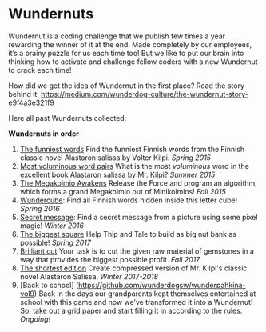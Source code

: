 # Wundernuts

Wundernut is a coding challenge that we publish few times a year rewarding the winner of it at the end. Made completely by our employees, it’s a brainy puzzle for us each time too! But we like to put our brain into thinking how to activate and challenge fellow coders with a new Wundernut to crack each time!

How did we get the idea of Wundernut in the first place? Read the story behind it: https://medium.com/wunderdog-culture/the-wundernut-story-e9f4a3e321f9

Here all past Wundernuts collected:

**Wundernuts in order**

1. [The funniest words](https://github.com/wunderdogsw/wunderpahkina-vol1/) Find the funniest Finnish words from the Finnish classic novel Alastaron salissa by Volter Kilpi. *Spring 2015*
2. [Most voluminous word pairs](https://github.com/wunderdogsw/wunderpahkina-vol2) What is the most *voluminous* word in the excellent book Alastaron salissa by Mr. Kilpi? *Summer 2015*
3. [The Megakolmio Awakens](https://github.com/wunderdogsw/wunderpahkina-vol3) Release the Force and program an algorithm, which forms a grand Megakolmio out of Minikolmios! *Fall 2015*
4. [Wundercube](https://github.com/wunderdogsw/wunderpahkina-vol4): Find all Finnish words hidden inside this letter cube! *Spring 2016*
5. [Secret message](https://github.com/wunderdogsw/wunderpahkina-vol5): Find a secret message from a picture using some pixel magic! *Winter 2016*
6. [The biggest square](https://github.com/wunderdogsw/wunderpahkina-vol6/) Help Thip and Tale to build as big nut bank as possible! *Spring 2017*
7. [Brilliant cut](https://github.com/wunderdogsw/wunderpahkina-vol7/) Your task is to cut the given raw material of gemstones in a way that provides the biggest possible profit. *Fall 2017*
8. [The shortest edition](https://github.com/wunderdogsw/wunderpahkina-vol8/) Create compressed version of Mr. Kilpi's classic novel Alastaron Salissa. *Winter 2017-2018*
9. [Back to school] (https://github.com/wunderdogsw/wunderpahkina-vol9) Back in the days our grandparents kept themselves entertained at school with this game and now we’ve transformed it into a Wundernut! So, take out a grid paper and start filling it in according to the rules. *Ongoing!*


